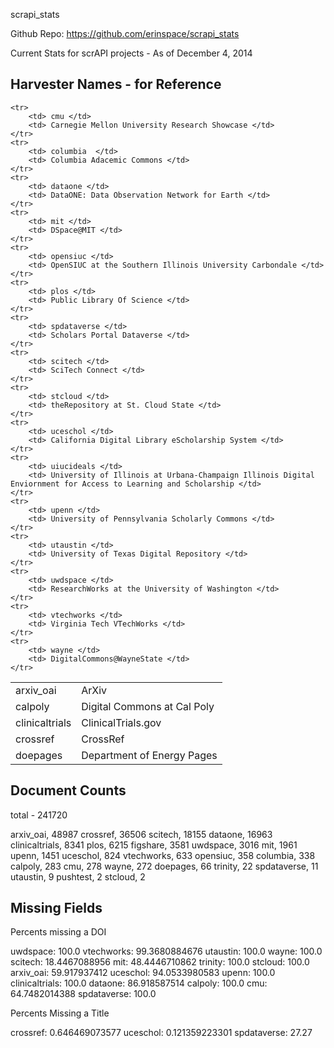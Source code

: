 scrapi_stats

Github Repo: https://github.com/erinspace/scrapi_stats

Current Stats for scrAPI projects - As of December 4, 2014

## Harvester Names - for Reference

<table>
    <tr>
        <td> arxiv_oai </td>
        <td> ArXiv </td>
    </tr>
    <tr>
        <td> calpoly </td>
        <td> Digital Commons at Cal Poly </td>
    </tr>
    <tr>
        <td> clinicaltrials </td>
        <td> ClinicalTrials.gov </td>
    </tr>    
    <tr>
        <td> crossref </td>
        <td> CrossRef </td>
    </tr>
    <tr>
        <td> doepages </td>
        <td> Department of Energy Pages </td>
    </tr>

    <tr>
        <td> cmu </td>
        <td> Carnegie Mellon University Research Showcase </td>
    </tr>
    <tr>
        <td> columbia  </td>
        <td> Columbia Adacemic Commons </td>
    </tr>
    <tr>
        <td> dataone </td>
        <td> DataONE: Data Observation Network for Earth </td>
    </tr>
    <tr>
        <td> mit </td>
        <td> DSpace@MIT </td>
    </tr>
    <tr>
        <td> opensiuc </td>
        <td> OpenSIUC at the Southern Illinois University Carbondale </td>
    </tr>
    <tr>
        <td> plos </td>
        <td> Public Library Of Science </td>
    </tr>
    <tr>
        <td> spdataverse </td>
        <td> Scholars Portal Dataverse </td>
    </tr>
    <tr>
        <td> scitech </td>
        <td> SciTech Connect </td>
    </tr>
    <tr>
        <td> stcloud </td>
        <td> theRepository at St. Cloud State </td>
    </tr>
    <tr>
        <td> uceschol </td>
        <td> California Digital Library eScholarship System </td>
    </tr>
    <tr>
        <td> uiucideals </td>
        <td> University of Illinois at Urbana-Champaign Illinois Digital Enviornment for Access to Learning and Scholarship </td>
    </tr>
    <tr>
        <td> upenn </td>
        <td> University of Pennsylvania Scholarly Commons </td>
    </tr>
    <tr>
        <td> utaustin </td>
        <td> University of Texas Digital Repository </td>
    </tr>
    <tr>
        <td> uwdspace </td>
        <td> ResearchWorks at the University of Washington </td>
    </tr>
    <tr>
        <td> vtechworks </td>
        <td> Virginia Tech VTechWorks </td>
    </tr>
    <tr>
        <td> wayne </td>
        <td> DigitalCommons@WayneState </td>
    </tr>
    
</table>

## Document Counts

total - 241720

arxiv_oai, 48987
crossref, 36506
scitech, 18155
dataone, 16963
clinicaltrials, 8341
plos, 6215
figshare, 3581
uwdspace, 3016
mit, 1961
upenn, 1451
uceschol, 824
vtechworks, 633
opensiuc, 358
columbia, 338
calpoly, 283
cmu, 278
wayne, 272
doepages, 66
trinity, 22
spdataverse, 11
utaustin, 9
pushtest, 2
stcloud, 2

## Missing Fields

Percents missing a DOI

uwdspace: 100.0
vtechworks: 99.3680884676
utaustin: 100.0
wayne: 100.0
scitech: 18.4467088956
mit: 48.4446710862
trinity: 100.0
stcloud: 100.0
arxiv_oai: 59.917937412
uceschol: 94.0533980583
upenn: 100.0
clinicaltrials: 100.0
dataone: 86.918587514
calpoly: 100.0
cmu: 64.7482014388
spdataverse: 100.0


Percents Missing a Title

crossref: 0.646469073577
uceschol: 0.121359223301
spdataverse: 27.27






